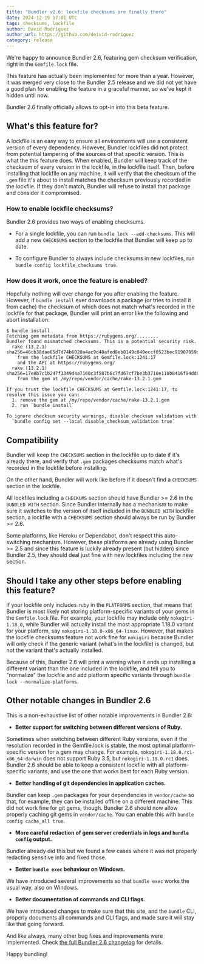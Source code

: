 ```yaml
---
title: "Bundler v2.6: lockfile checksums are finally there"
date: 2024-12-19 17:01 UTC
tags: checksums, lockfile
author: David Rodríguez
author_url: https://github.com/deivid-rodriguez
category: release
---
```


We're happy to announce Bundler 2.6, featuring gem checksum verification, right
in the `Gemfile.lock` file.

This feature has actually been implemented for more than a year. However, it was
merged very close to the Bundler 2.5 release and we did not yet have a good plan for
enabling the feature in a graceful manner, so we've kept it hidden until now.

Bundler 2.6 finally officially allows to opt-in into this beta feature.

## What's this feature for?

A lockfile is an easy way to ensure all environments will use a consistent
version of every dependency. However, Bundler lockfiles did not protect from
potential tampering of the sources of that specific version. This is what the
this feature does. When enabled, Bundler will keep track of the checksum of
every version in the lockfile, in the lockfile itself. Then, before installing
that lockfile on any machine, it will verify that the checksum of the `.gem`
file it's about to install matches the checksum previously recorded in the
lockfile. If they don't match, Bundler will refuse to install that package and
consider it compromised.

### How to enable lockfile checksums?

Bundler 2.6 provides two ways of enabling checksums.

* For a single lockfile, you can run `bundle lock --add-checksums`. This will add
  a new `CHECKSUMS` section to the lockfile that Bundler will keep up to date.

* To configure Bundler to always include checksums in new lockfiles, run `bundle
  config lockfile_checksums true`.

### How does it work, once the feature is enabled?

Hopefully nothing will ever change for you after enabling the feature. However,
if `bundle install` ever downloads a package (or tries to install it from cache)
the checksum of which does not match what's recorded in the lockfile for that package,
Bundler will print an error like the following and abort installation:

~~~
$ bundle install
Fetching gem metadata from https://rubygems.org/........
Bundler found mismatched checksums. This is a potential security risk.
  rake (13.2.1) sha256=46cb38dae65d7d74b6020a4ac9d48afed8eb8149c040eccf0523bec91907059d
    from the lockfile CHECKSUMS at Gemfile.lock:1241:17
    and the API at https://rubygems.org/
  rake (13.2.1) sha256=17e8b7c1b247f3349d4a7160c3f587b6c7fd67cf7be3b3710e118b8416f94ddb
    from the gem at /my/repo/vendor/cache/rake-13.2.1.gem

If you trust the lockfile CHECKSUMS at Gemfile.lock:1241:17, to resolve this issue you can:
  1. remove the gem at /my/repo/vendor/cache/rake-13.2.1.gem
  2. run `bundle install`

To ignore checksum security warnings, disable checksum validation with
  `bundle config set --local disable_checksum_validation true`
~~~

## Compatibility

Bundler will keep the `CHECKSUMS` section in the lockfile up to date if it's
already there, and verify that `.gem` packages checksums match what's recorded
in the lockfile before installing.

On the other hand, Bundler will work like before if it doesn't find a
`CHECKSUMS` section in the lockfile.

All lockfiles including a `CHECKUMS` section should have Bundler >= 2.6 in the
`BUNDLED WITH` section. Since Bundler internally has a mechanism to make sure it
switches to the version of itself included in the `BUNDLED WITH` lockfile
section, a lockfile with a `CHECKSUMS` section should always be run by
Bundler >= 2.6.

Some platforms, like Heroku or Dependabot, don't respect this auto-switching
mechanism. However, these platforms are already using Bundler >= 2.5 and
since this feature is luckily already present (but hidden) since Bundler 2.5,
they should deal just fine with new lockfiles including the new section.

## Should I take any other steps before enabling this feature?

If your lockfile only includes `ruby` in the `PLATFORMS` section, that means
that Bundler is most likely not storing platform-specific variants of your gems
in the `Gemfile.lock` file. For example, your lockfile may include only
`nokogiri-1.18.0`, while Bundler will actually install the most appropriate
1.18.0 variant for your platform, say `nokogiri-1.18.0-x86_64-linux`. However,
that makes the lockfile checksums feature not work fine for `nokigiri` because
Bundler will only check if the generic variant (what's in the lockfile) is
changed, but not the variant that's actually installed.

Because of this, Bundler 2.6 will print a warning when it ends up installing a
different variant than the one included in the lockfile, and tell you to
"normalize" the lockfile and add platform specific variants through `bundle lock
--normalize-platforms`.

## Other notable changes in Bundler 2.6

This is a non-exhaustive list of other notable improvements in Bundler 2.6:

* **Better support for switching between different versions of Ruby.**

Sometimes when switching between different Ruby versions, even if the resolution
recorded in the Gemfile.lock is stable, the most optimal platform-specific
version for a gem may change. For example, `nokogiri-1.18.0.rc1-x86_64-darwin`
does not support Ruby 3.5, but `nokogiri-1.18.0.rc1` does. Bundler 2.6 should be
able to keep a consistent lockfile with all platform-specific variants, and use
the one that works best for each Ruby version.

* **Better handling of git dependencies in application caches.**

Bundler can keep `.gem` packages for your dependencies in `vendor/cache` so
that, for example, they can be installed offline on a different machine. This
did not work fine for git gems, though. Bundler 2.6 should now allow properly
caching git gems in `vendor/cache`. You can enable this with `bundle config
cache_all true`.

* **More careful redaction of gem server credentials in logs and `bundle config` output.**

Bundler already did this but we found a few cases where it was not properly
redacting sensitive info and fixed those.

* **Better `bundle exec` behaviour on Windows.**

We have introduced several improvements so that `bundle exec` works the usual
way, also on Windows.

* **Better documentation of commands and CLI flags.**

We have introduced changes to make sure that this site, and the `bundle` CLI,
properly documents all commands and CLI flags, and made sure it will stay like
that going forward.

And like always, many other bug fixes and improvements were implemented. Check
[the full Bundler 2.6 changelog](https://github.com/rubygems/rubygems/releases/tag/bundler-v2.6.0) for
details.

Happy bundling!

